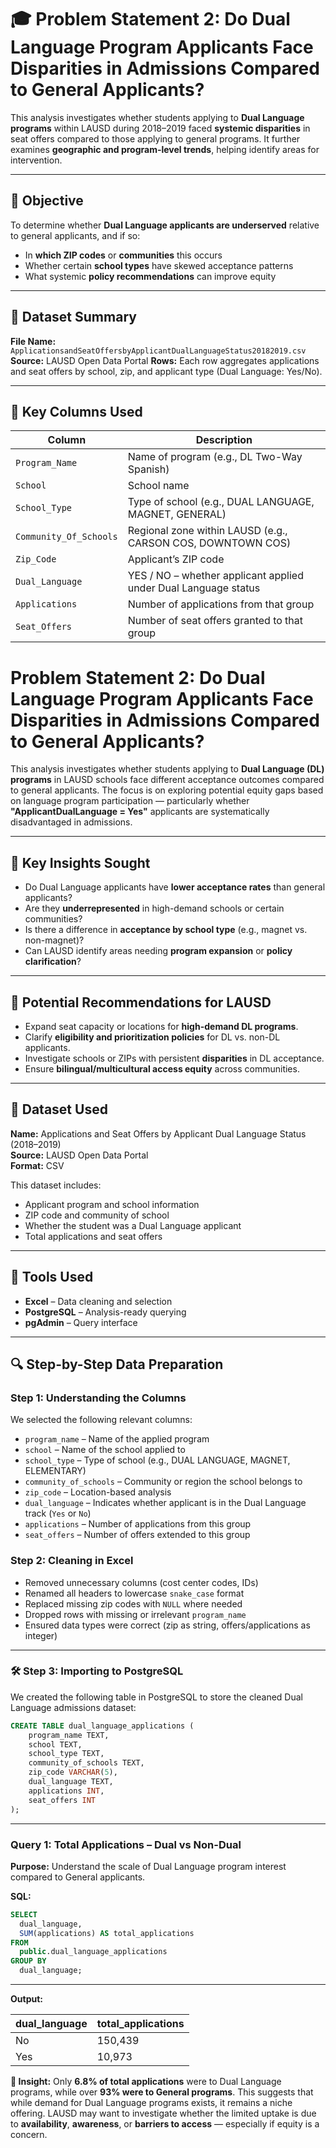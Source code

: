 # 🎓 Problem Statement 2: Do Dual Language Program Applicants Face Disparities in Admissions Compared to General Applicants?

This analysis investigates whether students applying to **Dual Language programs** within LAUSD during 2018–2019 faced **systemic disparities** in seat offers compared to those applying to general programs. It further examines **geographic and program-level trends**, helping identify areas for intervention.

---

## 🌟 Objective

To determine whether **Dual Language applicants are underserved** relative to general applicants, and if so:

* In **which ZIP codes** or **communities** this occurs
* Whether certain **school types** have skewed acceptance patterns
* What systemic **policy recommendations** can improve equity

---

## 📂 Dataset Summary

**File Name:** `ApplicationsandSeatOffersbyApplicantDualLanguageStatus20182019.csv`
**Source:** LAUSD Open Data Portal
**Rows:** Each row aggregates applications and seat offers by school, zip, and applicant type (Dual Language: Yes/No).

---

## 🧠 Key Columns Used

| Column                 | Description                                                     |
| ---------------------- | --------------------------------------------------------------- |
| `Program_Name`         | Name of program (e.g., DL Two-Way Spanish)                      |
| `School`               | School name                                                     |
| `School_Type`          | Type of school (e.g., DUAL LANGUAGE, MAGNET, GENERAL)           |
| `Community_Of_Schools` | Regional zone within LAUSD (e.g., CARSON COS, DOWNTOWN COS)     |
| `Zip_Code`             | Applicant’s ZIP code                                            |
| `Dual_Language`        | YES / NO – whether applicant applied under Dual Language status |
| `Applications`         | Number of applications from that group                          |
| `Seat_Offers`          | Number of seat offers granted to that group                     |




# Problem Statement 2: Do Dual Language Program Applicants Face Disparities in Admissions Compared to General Applicants?

This analysis investigates whether students applying to **Dual Language (DL) programs** in LAUSD schools face different acceptance outcomes compared to general applicants. The focus is on exploring potential equity gaps based on language program participation — particularly whether **"ApplicantDualLanguage = Yes"** applicants are systematically disadvantaged in admissions.

---

## 🎯 Key Insights Sought

- Do Dual Language applicants have **lower acceptance rates** than general applicants?
- Are they **underrepresented** in high-demand schools or certain communities?
- Is there a difference in **acceptance by school type** (e.g., magnet vs. non-magnet)?
- Can LAUSD identify areas needing **program expansion** or **policy clarification**?

---

## 📢 Potential Recommendations for LAUSD

- Expand seat capacity or locations for **high-demand DL programs**.
- Clarify **eligibility and prioritization policies** for DL vs. non-DL applicants.
- Investigate schools or ZIPs with persistent **disparities** in DL acceptance.
- Ensure **bilingual/multicultural access equity** across communities.

---

## 📂 Dataset Used

**Name:** Applications and Seat Offers by Applicant Dual Language Status (2018–2019)  
**Source:** LAUSD Open Data Portal  
**Format:** CSV

This dataset includes:
- Applicant program and school information
- ZIP code and community of school
- Whether the student was a Dual Language applicant
- Total applications and seat offers

---

## 🧰 Tools Used

- **Excel** – Data cleaning and selection  
- **PostgreSQL** – Analysis-ready querying  
- **pgAdmin** – Query interface

---

## 🔍 Step-by-Step Data Preparation

### Step 1: Understanding the Columns

We selected the following relevant columns:
- `program_name` – Name of the applied program  
- `school` – Name of the school applied to  
- `school_type` – Type of school (e.g., DUAL LANGUAGE, MAGNET, ELEMENTARY)  
- `community_of_schools` – Community or region the school belongs to  
- `zip_code` – Location-based analysis  
- `dual_language` – Indicates whether applicant is in the Dual Language track (`Yes` or `No`)  
- `applications` – Number of applications from this group  
- `seat_offers` – Number of offers extended to this group

### Step 2: Cleaning in Excel

- Removed unnecessary columns (cost center codes, IDs)
- Renamed all headers to lowercase `snake_case` format
- Replaced missing zip codes with `NULL` where needed  
- Dropped rows with missing or irrelevant `program_name`
- Ensured data types were correct (zip as string, offers/applications as integer)

---

### 🛠️ Step 3: Importing to PostgreSQL

We created the following table in PostgreSQL to store the cleaned Dual Language admissions dataset:

```sql
CREATE TABLE dual_language_applications (
    program_name TEXT,
    school TEXT,
    school_type TEXT,
    community_of_schools TEXT,
    zip_code VARCHAR(5),
    dual_language TEXT,
    applications INT,
    seat_offers INT
);
```
---
### Query 1: Total Applications – Dual vs Non-Dual

**Purpose:**
Understand the scale of Dual Language program interest compared to General applicants.

**SQL:**

```sql
SELECT
  dual_language,
  SUM(applications) AS total_applications
FROM
  public.dual_language_applications
GROUP BY
  dual_language;
```

---
**Output:**

| dual\_language | total\_applications |
| -------------- | ------------------- |
| No             | 150,439             |
| Yes            | 10,973              |

**🧠 Insight:**
Only **6.8% of total applications** were to Dual Language programs, while over **93% were to General programs**. This suggests that while demand for Dual Language programs exists, it remains a niche offering. LAUSD may want to investigate whether the limited uptake is due to **availability**, **awareness**, or **barriers to access** — especially if equity is a concern.


